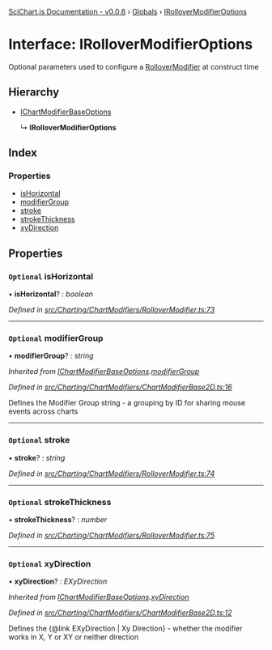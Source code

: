 [SciChart.js Documentation - v0.0.6](../README.md) › [Globals](../globals.md) › [IRolloverModifierOptions](irollovermodifieroptions.md)

# Interface: IRolloverModifierOptions

Optional parameters used to configure a [RolloverModifier](../classes/rollovermodifier.md) at construct time

## Hierarchy

* [IChartModifierBaseOptions](ichartmodifierbaseoptions.md)

  ↳ **IRolloverModifierOptions**

## Index

### Properties

* [isHorizontal](irollovermodifieroptions.md#optional-ishorizontal)
* [modifierGroup](irollovermodifieroptions.md#optional-modifiergroup)
* [stroke](irollovermodifieroptions.md#optional-stroke)
* [strokeThickness](irollovermodifieroptions.md#optional-strokethickness)
* [xyDirection](irollovermodifieroptions.md#optional-xydirection)

## Properties

### `Optional` isHorizontal

• **isHorizontal**? : *boolean*

*Defined in [src/Charting/ChartModifiers/RolloverModifier.ts:73](https://github.com/ABTSoftware/SciChart.Dev/blob/ff9f38d289/Web/src/SciChart/src/Charting/ChartModifiers/RolloverModifier.ts#L73)*

___

### `Optional` modifierGroup

• **modifierGroup**? : *string*

*Inherited from [IChartModifierBaseOptions](ichartmodifierbaseoptions.md).[modifierGroup](ichartmodifierbaseoptions.md#optional-modifiergroup)*

*Defined in [src/Charting/ChartModifiers/ChartModifierBase2D.ts:16](https://github.com/ABTSoftware/SciChart.Dev/blob/ff9f38d289/Web/src/SciChart/src/Charting/ChartModifiers/ChartModifierBase2D.ts#L16)*

Defines the Modifier Group string - a grouping by ID for sharing mouse events across charts

___

### `Optional` stroke

• **stroke**? : *string*

*Defined in [src/Charting/ChartModifiers/RolloverModifier.ts:74](https://github.com/ABTSoftware/SciChart.Dev/blob/ff9f38d289/Web/src/SciChart/src/Charting/ChartModifiers/RolloverModifier.ts#L74)*

___

### `Optional` strokeThickness

• **strokeThickness**? : *number*

*Defined in [src/Charting/ChartModifiers/RolloverModifier.ts:75](https://github.com/ABTSoftware/SciChart.Dev/blob/ff9f38d289/Web/src/SciChart/src/Charting/ChartModifiers/RolloverModifier.ts#L75)*

___

### `Optional` xyDirection

• **xyDirection**? : *EXyDirection*

*Inherited from [IChartModifierBaseOptions](ichartmodifierbaseoptions.md).[xyDirection](ichartmodifierbaseoptions.md#optional-xydirection)*

*Defined in [src/Charting/ChartModifiers/ChartModifierBase2D.ts:12](https://github.com/ABTSoftware/SciChart.Dev/blob/ff9f38d289/Web/src/SciChart/src/Charting/ChartModifiers/ChartModifierBase2D.ts#L12)*

Defines the {@link EXyDirection | Xy Direction} - whether the modifier works in X, Y or XY or neither direction
